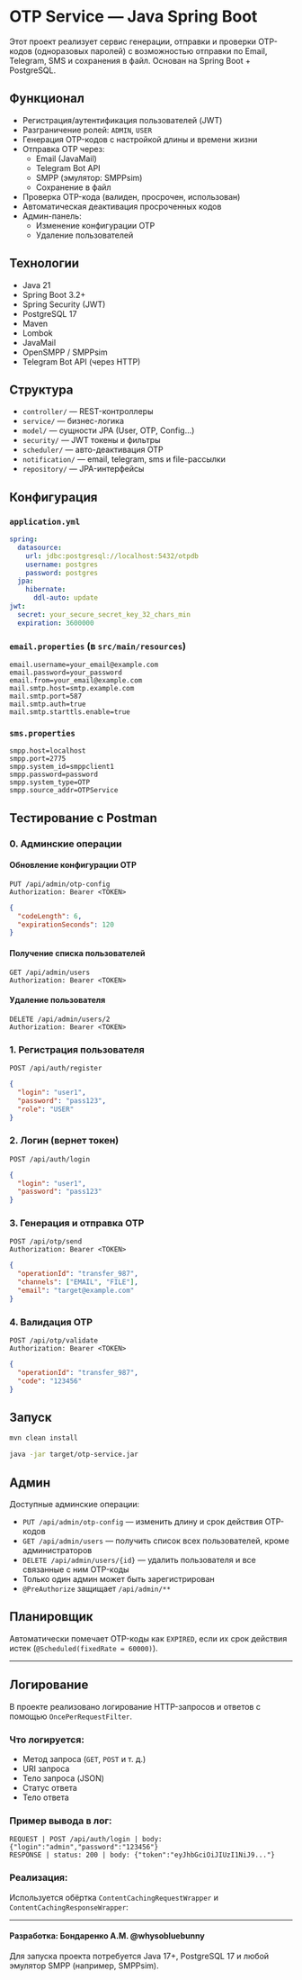 # OTP Service — Java Spring Boot

Этот проект реализует сервис генерации, отправки и проверки OTP-кодов (одноразовых паролей) с возможностью отправки по Email, Telegram, SMS и сохранения в файл. Основан на Spring Boot + PostgreSQL.

## Функционал

- Регистрация/аутентификация пользователей (JWT)
- Разграничение ролей: `ADMIN`, `USER`
- Генерация OTP-кодов с настройкой длины и времени жизни
- Отправка OTP через:
  - Email (JavaMail)
  - Telegram Bot API
  - SMPP (эмулятор: SMPPsim)
  - Сохранение в файл
- Проверка OTP-кода (валиден, просрочен, использован)
- Автоматическая деактивация просроченных кодов
- Админ-панель:
  - Изменение конфигурации OTP
  - Удаление пользователей

## Технологии

- Java 21
- Spring Boot 3.2+
- Spring Security (JWT)
- PostgreSQL 17
- Maven
- Lombok
- JavaMail
- OpenSMPP / SMPPsim
- Telegram Bot API (через HTTP)

## Структура

- `controller/` — REST-контроллеры
- `service/` — бизнес-логика
- `model/` — сущности JPA (User, OTP, Config...)
- `security/` — JWT токены и фильтры
- `scheduler/` — авто-деактивация OTP
- `notification/` — email, telegram, sms и file-рассылки
- `repository/` — JPA-интерфейсы

## Конфигурация

### `application.yml`
```yaml
spring:
  datasource:
    url: jdbc:postgresql://localhost:5432/otpdb
    username: postgres
    password: postgres
  jpa:
    hibernate:
      ddl-auto: update
jwt:
  secret: your_secure_secret_key_32_chars_min
  expiration: 3600000
```

### `email.properties` (в `src/main/resources`)
```properties
email.username=your_email@example.com
email.password=your_password
email.from=your_email@example.com
mail.smtp.host=smtp.example.com
mail.smtp.port=587
mail.smtp.auth=true
mail.smtp.starttls.enable=true
```

### `sms.properties`
```properties
smpp.host=localhost
smpp.port=2775
smpp.system_id=smppclient1
smpp.password=password
smpp.system_type=OTP
smpp.source_addr=OTPService
```

## Тестирование с Postman

### 0. Админские операции

#### Обновление конфигурации OTP
```
PUT /api/admin/otp-config
Authorization: Bearer <TOKEN>
```
```json
{
  "codeLength": 6,
  "expirationSeconds": 120
}
```

#### Получение списка пользователей
```
GET /api/admin/users
Authorization: Bearer <TOKEN>
```

#### Удаление пользователя
```
DELETE /api/admin/users/2
Authorization: Bearer <TOKEN>
```


### 1. Регистрация пользователя
```
POST /api/auth/register
```
```json
{
  "login": "user1",
  "password": "pass123",
  "role": "USER"
}
```

### 2. Логин (вернет токен)
```
POST /api/auth/login
```
```json
{
  "login": "user1",
  "password": "pass123"
}
```

### 3. Генерация и отправка OTP
```
POST /api/otp/send
Authorization: Bearer <TOKEN>
```
```json
{
  "operationId": "transfer_987",
  "channels": ["EMAIL", "FILE"],
  "email": "target@example.com"
}
```

### 4. Валидация OTP
```
POST /api/otp/validate
Authorization: Bearer <TOKEN>
```
```json
{
  "operationId": "transfer_987",
  "code": "123456"
}
```

## Запуск

```bash
mvn clean install
```
```bash
java -jar target/otp-service.jar
```

## Админ

Доступные админские операции:

- `PUT /api/admin/otp-config` — изменить длину и срок действия OTP-кодов
- `GET /api/admin/users` — получить список всех пользователей, кроме администраторов
- `DELETE /api/admin/users/{id}` — удалить пользователя и все связанные с ним OTP-коды
- Только один админ может быть зарегистрирован
- `@PreAuthorize` защищает `/api/admin/**`

## Планировщик
Автоматически помечает OTP-коды как `EXPIRED`, если их срок действия истек (`@Scheduled(fixedRate = 60000)`).

---

## Логирование

В проекте реализовано логирование HTTP-запросов и ответов с помощью `OncePerRequestFilter`.

### Что логируется:

- Метод запроса (`GET`, `POST` и т. д.)
- URI запроса
- Тело запроса (JSON)
- Статус ответа
- Тело ответа

### Пример вывода в лог:

```
REQUEST | POST /api/auth/login | body: {"login":"admin","password":"123456"}
RESPONSE | status: 200 | body: {"token":"eyJhbGciOiJIUzI1NiJ9..."}
```

### Реализация:

Используется обёртка `ContentCachingRequestWrapper` и `ContentCachingResponseWrapper`:

---

#### Разработка: Бондаренко А.М. @whysobluebunny

Для запуска проекта потребуется Java 17+, PostgreSQL 17 и любой эмулятор SMPP (например, SMPPsim).

